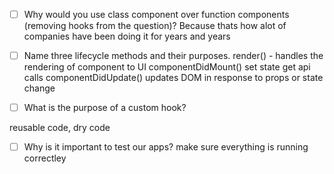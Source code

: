 - [ ] Why would you use class component over function components (removing hooks from the question)?
        Because thats how alot of companies have been doing it for years and years


- [ ] Name three lifecycle methods and their purposes.
render() - handles the rendering of component to UI
componentDidMount() set state get api calls 
componentDidUpdate() updates DOM in response to props or state change



- [ ] What is the purpose of a custom hook?

reusable code, dry code

- [ ] Why is it important to test our apps?
make sure everything is running correctley